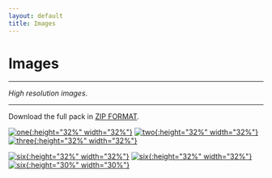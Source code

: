 ```yaml
---
layout: default
title: Images
---
```



<h1>Images</h1>

---

*High resolution images*.

---

Download the full pack in [ZIP FORMAT](../proshots/Archive.zip).

[![one](../proshots/4V-IMG_5582.jpg){:height="32%" width="32%"}](../proshots/4V-IMG_5582.jpg)
[![two](../proshots/3V-IMG_5540.jpg){:height="32%" width="32%"}](../proshots/3V-IMG_5540.jpg)
[![three](../proshots/6V-IMG_5589.jpg){:height="32%" width="32%"}](../proshots/6V-IMG_5589.jpg)

[![six](../proshots/7-IMG_5602.jpg){:height="32%" width="32%"}](../proshots/7-IMG_5602.jpg)
[![six](../proshots/8-IMG_5603.jpg){:height="32%" width="32%"}](../proshots/8-IMG_5603.jpg)
[![six](../proshots/9-IMG_5613.jpg){:height="30%" width="30%"}](../proshots/9-IMG_5613.jpg)

